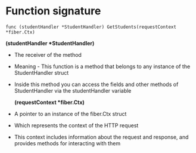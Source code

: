 # Function signature

`func (studentHandler *StudentHandler) GetStudents(requestContext *fiber.Ctx)`

**(studentHandler \*StudentHandler)**

- The receiver of the method
- Meaning - This function is a method that belongs to any instance of the StudentHandler struct
- Inside this method you can access the fields and other methods of StudentHandler via the studentHandler variable

  **(requestContext \*fiber.Ctx)**

- A pointer to an instance of the fiber.Ctx struct
- Which represents the context of the HTTP request
- This context includes information about the request and response, and provides methods for interacting with them
